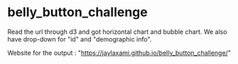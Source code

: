# belly_button_challenge

Read the url through d3 and got horizontal chart and bubble chart. We also have drop-down for "id" and "demographic info".

Website for the output : "https://jaylaxami.github.io/belly_button_challenge/"

